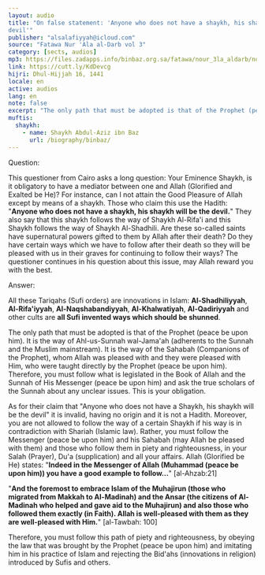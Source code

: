 ```yaml
---
layout: audio
title: "On false statement: 'Anyone who does not have a shaykh, his shaykh will be the 
devil'"
publisher: "alsalafiyyah@icloud.com"
source: "Fatawa Nur 'Ala al-Darb vol 3"
category: [sects, audios]
mp3: https://files.zadapps.info/binbaz.org.sa/fatawa/nour_3la_aldarb/nour_715/nour_71510.mp3
link: https://cutt.ly/KdDevcg
hijri: Dhul-Hijjah 16, 1441
locale: en
active: audios
lang: en
note: false
excerpt: "The only path that must be adopted is that of the Prophet (peace be upon him). It is the way of Ahl-us-Sunnah wal-Jama'ah (adherents to the Sunnah and the Muslim mainstream). It is the way of the Sahabah (Companions of the Prophet)"
muftis:
  shaykh: 
    - name: Shaykh Abdul-Aziz ibn Baz
      url: /biography/binbaz/
---
```


Question:

This questioner from Cairo asks a long question: Your Eminence Shaykh, is it obligatory to have a mediator between one and Allah (Glorified and Exalted be He)? For instance, can I not attain the Good Pleasure of Allah except by means of a shaykh. Those who claim this use the Hadith: "**Anyone who does not have a shaykh, his shaykh will be the devil.**" They also say that this shaykh follows the way of Shaykh Al-Rifa'i and this Shaykh follows the way of Shaykh Al-Shadhili. Are these so-called saints have supernatural powers gifted to them by Allah after their death? Do they have certain ways which we have to follow after their death so they will be pleased with us in their graves for continuing to follow their ways? The questioner continues in his question about this issue, may Allah reward you with the best. 

Answer:

All these Tariqahs (Sufi orders) are innovations in Islam: **Al-Shadhiliyyah**, **Al-Rifa'iyyah**, **Al-Naqshabandiyyah**, **Al-Khalwatiyah**, **Al-Qadiriyyah** and other cults are **all Sufi invented ways which should be shunned**. 

The only path that must be adopted is that of the Prophet (peace be upon him). It is the way of Ahl-us-Sunnah wal-Jama'ah (adherents to the Sunnah and the Muslim mainstream). It is the way of the Sahabah (Companions of the Prophet), whom Allah was pleased with and they were pleased with Him, who were taught directly by the Prophet (peace be upon him). Therefore, you must follow what is legislated in the Book of Allah and the Sunnah of His Messenger (peace be upon him) and ask the true scholars of the Sunnah about any unclear issues. This is your obligation. 

As for their claim that "Anyone who does not have a Shaykh, his shaykh will be the devil" it is invalid, having no origin and it is not a Hadith. Moreover, you are not allowed to follow the way of a certain Shaykh if his way is in contradiction with Shariah (Islamic law). Rather, you must follow the Messenger (peace be upon him) and his Sahabah (may Allah be pleased with them) and those who follow them in piety and righteousness, in your Salah (Prayer), Du'a (supplication) and all your affairs. Allah (Glorified be He) states: "**Indeed in the Messenger of Allah (Muhammad (peace be upon him)) you have a good example to follow...**" [al-Ahzab:21]

"**And the foremost to embrace Islam of the Muhajirun (those who migrated from Makkah to Al-Madinah) and the Ansar (the citizens of Al-Madinah who helped and gave aid to the Muhajirun) and also those who followed them exactly (in Faith). Allah is well-pleased with them as they are well-pleased with Him.**" [al-Tawbah: 100]

Therefore, you must follow this path of piety and righteousness, by obeying the law that was brought by the Prophet (peace be upon him) and imitating him in his practice of Islam and rejecting the Bid'ahs (innovations in religion) introduced by Sufis and others. 


